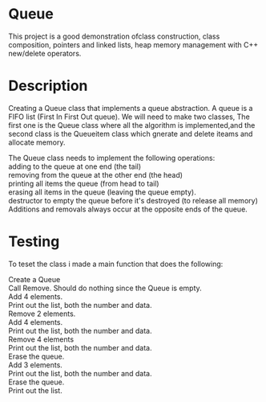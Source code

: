 # Queue
This project is a good demonstration ofclass construction, class composition, pointers and linked lists, heap memory management with C++ new/delete operators.


# Description
Creating a Queue class that implements a queue abstraction. A queue is a FIFO list (First In First Out queue). We will need to make two classes, The first one is the Queue class where all the algorithm is implemented,and the second class is the Queueitem class which gnerate and delete iteams and allocate memory. 

The Queue class needs to implement the following operations: \
adding to the queue at one end (the tail)\
removing from the queue at the other end (the head)\
printing all items the queue (from head to tail)\
erasing all items in the queue (leaving the queue empty).\
destructor to empty the queue before it's destroyed (to release all memory)\
Additions and removals always occur at the opposite ends of the queue.

# Testing
To teset the class i made a main function that does the following: 

Create a Queue \
Call Remove. Should do nothing since the Queue is empty. \
Add 4 elements. \
Print out the list, both the number and data. \
Remove 2 elements. \
Add 4 elements. \
Print out the list, both the number and data. \
Remove 4 elements \
Print out the list, both the number and data. \
Erase the queue. \
Add  3 elements. \
Print out the list, both the number and data. \
Erase the queue. \
Print out the list.
